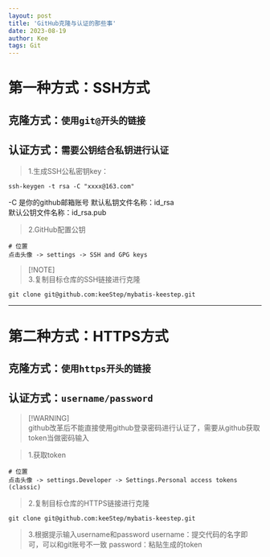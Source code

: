 ```yaml
---
layout: post
title: 'GitHub克隆与认证的那些事'
date: 2023-08-19
author: Kee
tags: Git
---
```


# 第一种方式：SSH方式
## 克隆方式：`使用git@开头的链接`
## 认证方式：`需要公钥结合私钥进行认证`

> 1.生成SSH公私密钥key：

``` shell
ssh-keygen -t rsa -C "xxxx@163.com"
```

-C 是你的github邮箱账号
默认私钥文件名称：id_rsa </br>
默认公钥文件名称：id_rsa.pub

> 2.GitHub配置公钥

``` shell
# 位置
点击头像 -> settings -> SSH and GPG keys
```

> [!NOTE]\
> 3.复制目标仓库的SSH链接进行克隆

``` shell
git clone git@github.com:keeStep/mybatis-keestep.git
```

---

# 第二种方式：HTTPS方式
## 克隆方式：`使用https开头的链接`
## 认证方式：`username/password`

> [!WARNING]\
> github改革后不能直接使用github登录密码进行认证了，需要从github获取token当做密码输入

> 1.获取token

``` shell
# 位置
点击头像 -> settings.Developer -> Settings.Personal access tokens (classic) 
```

> 2.复制目标仓库的HTTPS链接进行克隆

``` shell
git clone git@github.com:keeStep/mybatis-keestep.git
```

> 3.根据提示输入username和password
username：提交代码的名字即可，可以和git账号不一致
password：粘贴生成的token